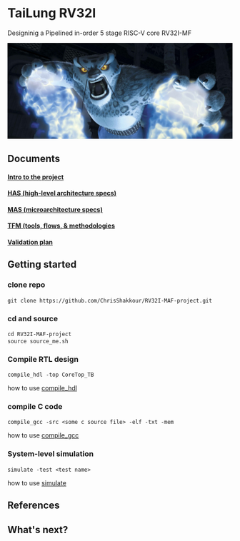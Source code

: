 # TaiLung RV32I

Designinig a Pipelined in-order 5 stage RISC-V core RV32I-MF

![](doc/images/Tai-Lung-fire-attack.jpg)

## Documents
#### [Intro to the project](https://github.com/ChrisShakkour/RV32I-MAF-project/blob/main/doc/proj/TaiLung%20project.pdf)
#### [HAS (high-level architecture specs)](https://github.com/ChrisShakkour/RV32I-MAF-project/blob/main/doc/proj/TaiLung%20HAS%20v1.0.pdf)
#### [MAS (microarchitecture specs)](https://github.com/ChrisShakkour/RV32I-MAF-project/blob/main/doc/proj/TaiLung%20MAS%20v1.3.pdf)
#### [TFM (tools, flows, & methodologies](https://github.com/ChrisShakkour/RV32I-MAF-project/blob/main/doc/proj/TaiLung%20TFM.pdf)
#### [Validation plan](https://github.com/ChrisShakkour/RV32I-MAF-project/blob/main/doc/proj/TaiLung%20validation%20plan.pdf)

## Getting started
### clone repo
    git clone https://github.com/ChrisShakkour/RV32I-MAF-project.git 

### cd and source
    cd RV32I-MAF-project
    source source_me.sh

### Compile RTL design
    compile_hdl -top CoreTop_TB
how to use [compile_hdl]()

### compile C code
    compile_gcc -src <some c source file> -elf -txt -mem
how to use [compile_gcc]()


### System-level simulation
    simulate -test <test name>
how to use [simulate]()

    
## References
## What's next?
